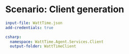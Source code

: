 # Scenario: Client generation

``` yaml 
input-file: WattTime.json
add-credentials: true

csharp:
  namespace: WattTime.Agent.Services.Client
  output-folder: WattTimeClient
```